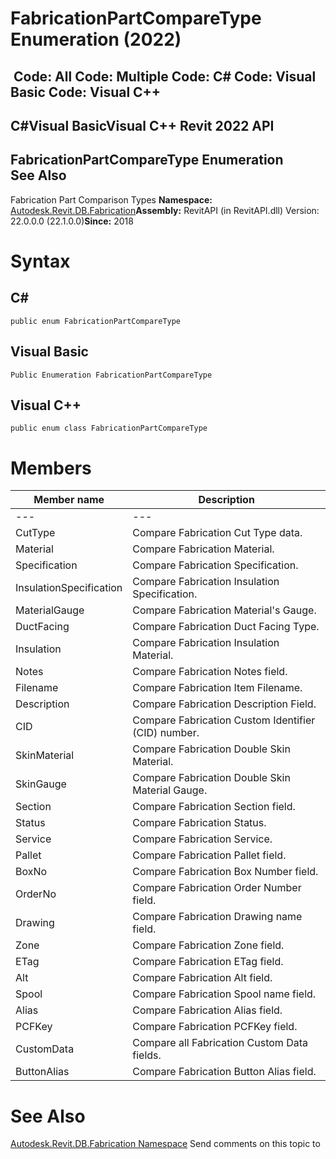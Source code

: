 # FabricationPartCompareType Enumeration (2022)

﻿
 Code: All Code: Multiple Code: C# Code: Visual Basic Code: Visual C++   
---  
C#Visual BasicVisual C++
Revit 2022 API  
---  
FabricationPartCompareType Enumeration  
See Also  
---  
Fabrication Part Comparison Types 
**Namespace:** [Autodesk.Revit.DB.Fabrication](49e74a25-7ea1-efa6-548a-a3c3d0655e43.md "Autodesk.Revit.DB.Fabrication Namespace")**Assembly:** RevitAPI (in RevitAPI.dll) Version: 22.0.0.0 (22.1.0.0)**Since:** 2018 
# Syntax
C#  
---  
```text
public enum FabricationPartCompareType
```
  
Visual Basic  
---  
```text
Public Enumeration FabricationPartCompareType
```
  
Visual C++  
---  
```text
public enum class FabricationPartCompareType
```
  
# Members
| Member name | Description |
| --- | --- |
| --- | --- |
| CutType | Compare Fabrication Cut Type data. |
| Material | Compare Fabrication Material. |
| Specification | Compare Fabrication Specification. |
| InsulationSpecification | Compare Fabrication Insulation Specification. |
| MaterialGauge | Compare Fabrication Material's Gauge. |
| DuctFacing | Compare Fabrication Duct Facing Type. |
| Insulation | Compare Fabrication Insulation Material. |
| Notes | Compare Fabrication Notes field. |
| Filename | Compare Fabrication Item Filename. |
| Description | Compare Fabrication Description Field. |
| CID | Compare Fabrication Custom Identifier (CID) number. |
| SkinMaterial | Compare Fabrication Double Skin Material. |
| SkinGauge | Compare Fabrication Double Skin Material Gauge. |
| Section | Compare Fabrication Section field. |
| Status | Compare Fabrication Status. |
| Service | Compare Fabrication Service. |
| Pallet | Compare Fabrication Pallet field. |
| BoxNo | Compare Fabrication Box Number field. |
| OrderNo | Compare Fabrication Order Number field. |
| Drawing | Compare Fabrication Drawing name field. |
| Zone | Compare Fabrication Zone field. |
| ETag | Compare Fabrication ETag field. |
| Alt | Compare Fabrication Alt field. |
| Spool | Compare Fabrication Spool name field. |
| Alias | Compare Fabrication Alias field. |
| PCFKey | Compare Fabrication PCFKey field. |
| CustomData | Compare all Fabrication Custom Data fields. |
| ButtonAlias | Compare Fabrication Button Alias field. |

# See Also
[Autodesk.Revit.DB.Fabrication Namespace](49e74a25-7ea1-efa6-548a-a3c3d0655e43.md "Autodesk.Revit.DB.Fabrication Namespace")
Send comments on this topic to 
